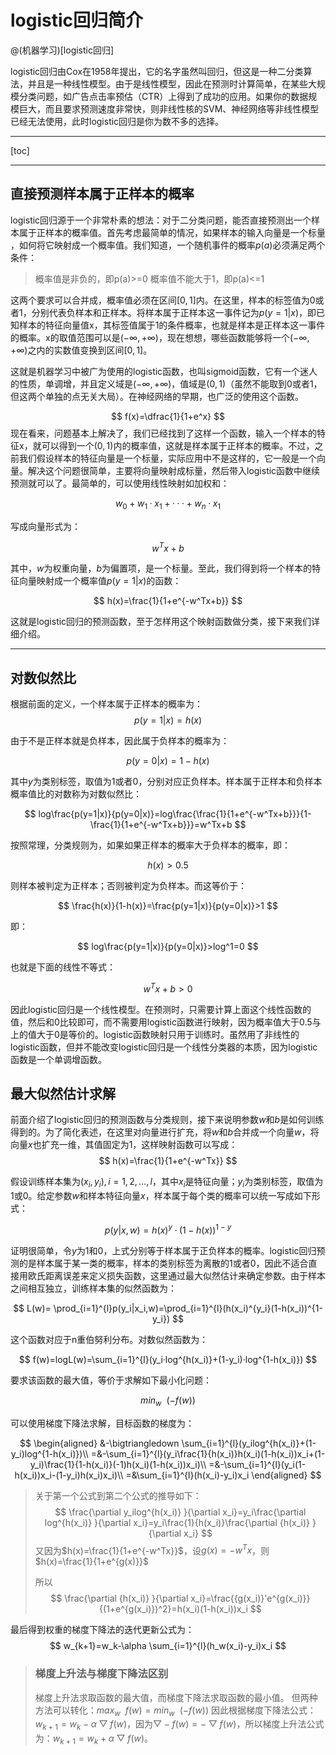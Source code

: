 # logistic回归简介 

@(机器学习)[logistic回归]

logistic回归由Cox在1958年提出，它的名字虽然叫回归，但这是一种二分类算法，并且是一种线性模型。由于是线性模型，因此在预测时计算简单，在某些大规模分类问题，如广告点击率预估（CTR）上得到了成功的应用。如果你的数据规模巨大，而且要求预测速度非常快，则非线性核的SVM、神经网络等非线性模型已经无法使用，此时logistic回归是你为数不多的选择。

--------

[toc]

-------

## 直接预测样本属于正样本的概率

logistic回归源于一个非常朴素的想法：对于二分类问题，能否直接预测出一个样本属于正样本的概率值。首先考虑最简单的情况，如果样本的输入向量是一个标量 ，如何将它映射成一个概率值。我们知道，一个随机事件的概率$p(a)$必须满足两个条件：

> 概率值是非负的，即p(a)>=0
> 概率值不能大于1，即p(a)<=1

这两个要求可以合并成，概率值必须在区间$[0,1]$内。在这里，样本的标签值为0或者1，分别代表负样本和正样本。将样本属于正样本这一事件记为$p(y =1|x)$，即已知样本的特征向量值x，其标签值属于1的条件概率，也就是样本是正样本这一事件的概率。x的取值范围可以是$(−∞ ,+∞ )$，现在想想，哪些函数能够将一个$(−∞ ,+∞ )$之内的实数值变换到区间$[0,1]$。

这就是机器学习中被广为使用的logistic函数，也叫sigmoid函数，它有一个迷人的性质，单调增，并且定义域是$(−∞ ,+∞ )$，值域是$(0,1)$（虽然不能取到0或者1，但这两个单独的点无关大局）。在神经网络的早期，也广泛的使用这个函数。

$$
f(x)=\dfrac{1}{1+e^x}
$$
现在看来，问题基本上解决了，我们已经找到了这样一个函数，输入一个样本的特征x，就可以得到一个$(0,1)$内的概率值，这就是样本属于正样本的概率。不过，之前我们假设样本的特征向量是一个标量，实际应用中不是这样的，它一般是一个向量。解决这个问题很简单，主要将向量映射成标量，然后带入logistic函数中继续预测就可以了。最简单的，可以使用线性映射如加权和：

$$
w_ 0+w_ 1·x_ 1+···+w_n·x_ 1
$$

写成向量形式为：

$$
w^Tx+b
$$

其中，$w$为权重向量，$b$为偏置项，是一个标量。至此，我们得到将一个样本的特征向量映射成一个概率值$p(y =1|x)$的函数：

$$
h(x)=\frac{1}{1+e^{-w^Tx+b}}
$$

这就是logistic回归的预测函数，至于怎样用这个映射函数做分类，接下来我们详细介绍。

----------

## 对数似然比

根据前面的定义，一个样本属于正样本的概率为：
$$
p(y=1|x)=h(x)
$$

由于不是正样本就是负样本，因此属于负样本的概率为：

$$
p(y=0|x)=1-h(x)
$$

其中$y$为类别标签，取值为1或者0，分别对应正负样本。样本属于正样本和负样本概率值比的对数称为对数似然比：

$$
log\frac{p(y=1|x)}{p(y=0|x)}=log\frac{\frac{1}{1+e^{-w^Tx+b}}}{1-\frac{1}{1+e^{-w^Tx+b}}}=w^Tx+b
$$

按照常理，分类规则为，如果如果正样本的概率大于负样本的概率，即：

$$
h(x)>0.5
$$

则样本被判定为正样本；否则被判定为负样本。而这等价于：

$$
\frac{h(x)}{1-h(x)}=\frac{p(y=1|x)}{p(y=0|x)}>1
$$

即：

$$
log\frac{p(y=1|x)}{p(y=0|x)}>log^1=0
$$

也就是下面的线性不等式：

$$
w^Tx+b>0
$$

因此logistic回归是一个线性模型。在预测时，只需要计算上面这个线性函数的值，然后和0比较即可，而不需要用logistic函数进行映射，因为概率值大于0.5与上的值大于0是等价的。logistic函数映射只用于训练时。虽然用了非线性的logistic函数，但并不能改变logistic回归是一个线性分类器的本质，因为logistic函数是一个单调增函数。

## 最大似然估计求解

前面介绍了logistic回归的预测函数与分类规则，接下来说明参数$w$和$b$是如何训练得到的。为了简化表述，在这里对向量进行扩充，将$w$和$b$合并成一个向量$w$，将向量$x$也扩充一维，其值固定为1，这样映射函数可以写成：
$$
h(x)=\frac{1}{1+e^{-w^Tx}}
$$

假设训练样本集为$(x_i,y_i ),i=1,2,...,l$，其中$x_i$是特征向量；$y_i$为类别标签，取值为1或0。给定参数$w$和样本特征向量$x$，样本属于每个类的概率可以统一写成如下形式：

$$
p(y|x,w)=h(x)^y·(1-h(x))^{1-y}
$$

证明很简单，令$y$为1和0，上式分别等于样本属于正负样本的概率。logistic回归预测的是样本属于某一类的概率，样本的类别标签为离散的1或者0，因此不适合直接用欧氏距离误差来定义损失函数，这里通过最大似然估计来确定参数。由于样本之间相互独立，训练样本集的似然函数为：

$$
L(w)= \prod_{i=1}^{l}p(y_i|x_i,w)=\prod_{i=1}^{l}(h(x_i)^{y_i}(1-h(x_i))^{1-y_i})
$$

这个函数对应于n重伯努利分布。对数似然函数为：

$$
f(w)=logL(w)=\sum_{i=1}^{l}(y_i·log^{h(x_i)}+(1-y_i)·log^{1-h(x_i)})
$$

要求该函数的最大值，等价于求解如下最小化问题：

$$
min_w\ \ (-f(w))
$$

可以使用梯度下降法求解，目标函数的梯度为：


$$
\begin{aligned}
&-\bigtriangledown \sum_{i=1}^{l}(y_ilog^{h(x_i)}+(1-y_i)log^{1-h(x_i)})\\
=&-\sum_{i=1}^{l}(y_i\frac{1}{h(x_i)}h(x_i)(1-h(x_i))x_i+(1-y_i)\frac{1}{1-h(x_i)}(-1)h(x_i)(1-h(x_i))x_i)\\
=&-\sum_{i=1}^{l}(y_i(1-h(x_i))x_i-(1-y_i)h(x_i)x_i)\\
=&\sum_{i=1}^{l}(h(x_i)-y_i)x_i
\end{aligned}
$$

> 关于第一个公式到第二个公式的推导如下：
> $$
> \frac{\partial y_ilog^{h(x_i)} }{\partial x_i}=y_i\frac{\partial log^{h(x_i)} }{\partial x_i}=y_i\frac{1}{h(x_i)}\frac{\partial {h(x_i)} }{\partial x_i}
> $$
> 又因为$h(x)=\frac{1}{1+e^{-w^Tx}}$，设$g(x)=-w^Tx$，则$h(x)=\frac{1}{1+e^{g(x)}}$
>
> 所以
> $$
> \frac{\partial {h(x_i)} }{\partial x_i}=\frac{{g(x_i)}'e^{g(x_i)}}{(1+e^{g(x_i)})^2}=h(x_i)(1-h(x_i))x_i
> $$

最后得到权重的梯度下降法的迭代更新公式为：
$$
w_{k+1}=w_k-\alpha \sum_{i=1}^{l}(h_w(x_i)-y_i)x_i
$$

>### 梯度上升法与梯度下降法区别
>梯度上升法求取函数的最大值，而梯度下降法求取函数的最小值。
>但两种方法可以转化：$max_w\ \ f(w)=min_w\ \ (-f(w))$
>因此根据梯度下降法公式：$w_{k+1}=w_k-\alpha\bigtriangledown f(w)$，因为$\bigtriangledown -f(w)=-\bigtriangledown f(w)$，所以梯度上升法公式为：$w_{k+1}=w_k+\alpha\bigtriangledown f(w)$。
